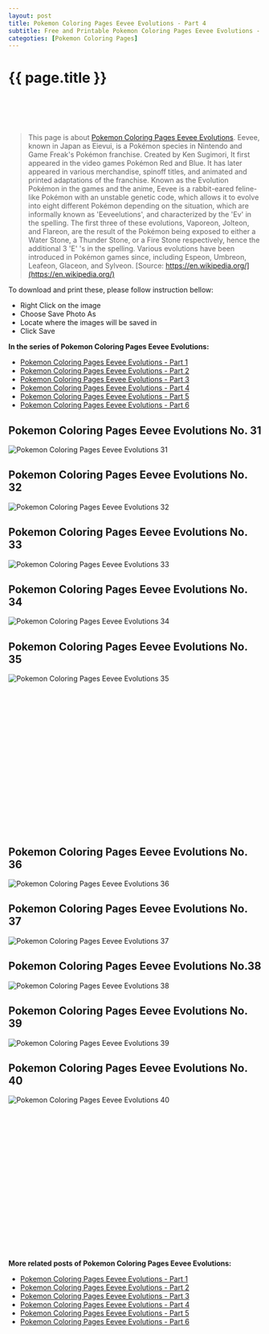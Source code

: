 ```yaml
---
layout: post
title: Pokemon Coloring Pages Eevee Evolutions - Part 4
subtitle: Free and Printable Pokemon Coloring Pages Eevee Evolutions - Part 4
categoties: [Pokemon Coloring Pages]
---
```

{{ page.title }}
================
<script async src="//pagead2.googlesyndication.com/pagead/js/adsbygoogle.js"></script><!-- UnderTitleAds --> <ins class="adsbygoogle" style="display:inline-block;width:468px;height:60px" data-ad-client="ca-pub-6753140515841889" data-ad-slot="4010138290"></ins><script> (adsbygoogle = window.adsbygoogle || []).push({}); </script>

> This page is about [Pokemon Coloring Pages Eevee Evolutions](https://freecoloringpages.github.io/). Eevee, known in Japan as Eievui, is a Pokémon species in Nintendo and Game Freak's Pokémon franchise. Created by Ken Sugimori, It first appeared in the video games Pokémon Red and Blue. It has later appeared in various merchandise, spinoff titles, and animated and printed adaptations of the franchise. Known as the Evolution Pokémon in the games and the anime, Eevee is a rabbit-eared feline-like Pokémon with an unstable genetic code, which allows it to evolve into eight different Pokémon depending on the situation, which are informally known as 'Eeveelutions', and characterized by the 'Ev' in the spelling. The first three of these evolutions, Vaporeon, Jolteon, and Flareon, are the result of the Pokémon being exposed to either a Water Stone, a Thunder Stone, or a Fire Stone respectively, hence the additional 3 'E' 's in the spelling. Various evolutions have been introduced in Pokémon games since, including Espeon, Umbreon, Leafeon, Glaceon, and Sylveon. [Source: https://en.wikipedia.org/](https://en.wikipedia.org/)

To download and print these, please follow instruction bellow:
* Right Click on the image 
* Choose Save Photo As 
* Locate where the images will be saved in 
* Click Save

**In the series of Pokemon Coloring Pages Eevee Evolutions:**

* [Pokemon Coloring Pages Eevee Evolutions - Part 1](https://freecoloringpages.github.io/2017/12/05/Pokemon-Coloring-Pages-Eevee-Evolutions-part-1.html)
* [Pokemon Coloring Pages Eevee Evolutions - Part 2](https://freecoloringpages.github.io/2017/12/05/Pokemon-Coloring-Pages-Eevee-Evolutions-part-2.html)
* [Pokemon Coloring Pages Eevee Evolutions - Part 3](https://freecoloringpages.github.io/2017/12/05/Pokemon-Coloring-Pages-Eevee-Evolutions-part-3.html)
* [Pokemon Coloring Pages Eevee Evolutions - Part 4](https://freecoloringpages.github.io/2017/12/05/Pokemon-Coloring-Pages-Eevee-Evolutions-part-4.html)
* [Pokemon Coloring Pages Eevee Evolutions - Part 5](https://freecoloringpages.github.io/2017/12/05/Pokemon-Coloring-Pages-Eevee-Evolutions-part-5.html)
* [Pokemon Coloring Pages Eevee Evolutions - Part 6](https://freecoloringpages.github.io/2017/12/05/Pokemon-Coloring-Pages-Eevee-Evolutions-part-6.html)

## Pokemon Coloring Pages Eevee Evolutions No. 31
![Pokemon Coloring Pages Eevee Evolutions 31](https://freecoloringpages.github.io/img3/Pokemon-Coloring-Pages-Eevee-Evolutions%20(31).jpg "Pokemon Coloring Pages Eevee Evolutions 31")

## Pokemon Coloring Pages Eevee Evolutions No. 32
![Pokemon Coloring Pages Eevee Evolutions 32](https://freecoloringpages.github.io/img3/Pokemon-Coloring-Pages-Eevee-Evolutions%20(32).jpg "Pokemon Coloring Pages Eevee Evolutions 32")

## Pokemon Coloring Pages Eevee Evolutions No. 33
![Pokemon Coloring Pages Eevee Evolutions 33](https://freecoloringpages.github.io/img3/Pokemon-Coloring-Pages-Eevee-Evolutions%20(33).jpg "Pokemon Coloring Pages Eevee Evolutions 33")

## Pokemon Coloring Pages Eevee Evolutions No. 34
![Pokemon Coloring Pages Eevee Evolutions 34](https://freecoloringpages.github.io/img3/Pokemon-Coloring-Pages-Eevee-Evolutions%20(34).jpg "Pokemon Coloring Pages Eevee Evolutions 34")

## Pokemon Coloring Pages Eevee Evolutions No. 35
![Pokemon Coloring Pages Eevee Evolutions 35](https://freecoloringpages.github.io/img3/Pokemon-Coloring-Pages-Eevee-Evolutions%20(35).jpg "Pokemon Coloring Pages Eevee Evolutions 35")

<script async src="//pagead2.googlesyndication.com/pagead/js/adsbygoogle.js"></script><!-- Texxtonly --><ins class="adsbygoogle" style="display:inline-block;width:336px;height:280px" data-ad-client="ca-pub-6753140515841889" data-ad-slot="3207852233"></ins><script>(adsbygoogle = window.adsbygoogle || []).push({}); </script>

## Pokemon Coloring Pages Eevee Evolutions No. 36
![Pokemon Coloring Pages Eevee Evolutions 36](https://freecoloringpages.github.io/img3/Pokemon-Coloring-Pages-Eevee-Evolutions%20(36).jpg "Pokemon Coloring Pages Eevee Evolutions 36")

## Pokemon Coloring Pages Eevee Evolutions No. 37
![Pokemon Coloring Pages Eevee Evolutions 37](https://freecoloringpages.github.io/img3/Pokemon-Coloring-Pages-Eevee-Evolutions%20(37).jpg "Pokemon Coloring Pages Eevee Evolutions 37")

## Pokemon Coloring Pages Eevee Evolutions No.38
![Pokemon Coloring Pages Eevee Evolutions 38](https://freecoloringpages.github.io/img3/Pokemon-Coloring-Pages-Eevee-Evolutions%20(38).jpg "Pokemon Coloring Pages Eevee Evolutions 38")

## Pokemon Coloring Pages Eevee Evolutions No. 39
![Pokemon Coloring Pages Eevee Evolutions 39](https://freecoloringpages.github.io/img3/Pokemon-Coloring-Pages-Eevee-Evolutions%20(39).jpg "Pokemon Coloring Pages Eevee Evolutions 39")

## Pokemon Coloring Pages Eevee Evolutions No. 40
![Pokemon Coloring Pages Eevee Evolutions 40](https://freecoloringpages.github.io/img3/Pokemon-Coloring-Pages-Eevee-Evolutions%20(40).jpg "Pokemon Coloring Pages Eevee Evolutions 40")

<script async src="//pagead2.googlesyndication.com/pagead/js/adsbygoogle.js"></script><!-- Texxtonly --><ins class="adsbygoogle" style="display:inline-block;width:336px;height:280px" data-ad-client="ca-pub-6753140515841889" data-ad-slot="3207852233"></ins><script>(adsbygoogle = window.adsbygoogle || []).push({}); </script>

**More related posts of Pokemon Coloring Pages Eevee Evolutions:**

* [Pokemon Coloring Pages Eevee Evolutions - Part 1](https://freecoloringpages.github.io/2017/12/05/Pokemon-Coloring-Pages-Eevee-Evolutions-part-1.html)
* [Pokemon Coloring Pages Eevee Evolutions - Part 2](https://freecoloringpages.github.io/2017/12/05/Pokemon-Coloring-Pages-Eevee-Evolutions-part-2.html)
* [Pokemon Coloring Pages Eevee Evolutions - Part 3](https://freecoloringpages.github.io/2017/12/05/Pokemon-Coloring-Pages-Eevee-Evolutions-part-3.html)
* [Pokemon Coloring Pages Eevee Evolutions - Part 4](https://freecoloringpages.github.io/2017/12/05/Pokemon-Coloring-Pages-Eevee-Evolutions-part-4.html)
* [Pokemon Coloring Pages Eevee Evolutions - Part 5](https://freecoloringpages.github.io/2017/12/05/Pokemon-Coloring-Pages-Eevee-Evolutions-part-5.html)
* [Pokemon Coloring Pages Eevee Evolutions - Part 6](https://freecoloringpages.github.io/2017/12/05/Pokemon-Coloring-Pages-Eevee-Evolutions-part-6.html)

